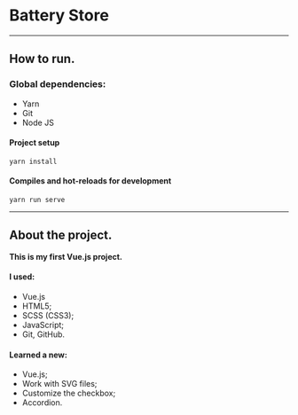 # Battery Store
***
## How to run.
### Global dependencies:
* Yarn
* Git
* Node JS
#### Project setup
```
yarn install
```
#### Compiles and hot-reloads for development
```
yarn run serve
```
***
## About the project.
**This is my first Vue.js project.**

#### I used:
* Vue.js
* HTML5;
* SCSS (CSS3);
* JavaScript;
* Git, GitHub.

#### Learned a new:
* Vue.js;
* Work with SVG files;
* Customize the checkbox;
* Accordion.